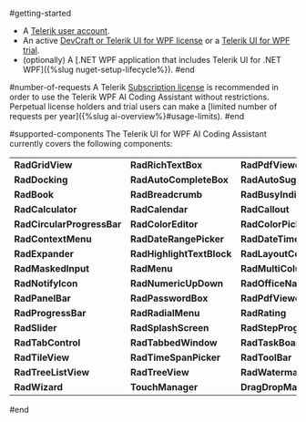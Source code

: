 #getting-started
* A [Telerik user account](https://www.telerik.com/account/).
* An active [DevCraft or Telerik UI for WPF license](https://www.telerik.com/purchase/individual/wpf.aspx) or a [Telerik UI for WPF trial](https://www.telerik.com/try/ui-for-wpf).
* (optionally) A [.NET WPF application that includes Telerik UI for .NET WPF]({%slug nuget-setup-lifecycle%}).
#end

#number-of-requests
A Telerik [Subscription license](https://www.telerik.com/purchase/faq/licensing-purchasing) is recommended in order to use the Telerik WPF AI Coding Assistant without restrictions. Perpetual license holders and trial users can make a [limited number of requests per year]({%slug ai-overview%}#usage-limits).
#end

#supported-components
The Telerik UI for WPF AI Coding Assistant currently covers the following components:

<table>
  <tr>
    <td><strong>RadGridView</strong></td>
    <td><strong>RadRichTextBox</strong></td>
    <td><strong>RadPdfViewer</strong></td>
    <td><strong>RadRibbonView</strong></td>
  </tr>
  <tr>
    <td><strong>RadDocking</strong></td>
    <td><strong>RadAutoCompleteBox</strong></td>
    <td><strong>RadAutoSuggestBox</strong></td>
    <td><strong>RadBadge</strong></td>
  </tr>
  <tr>
    <td><strong>RadBook</strong></td>
    <td><strong>RadBreadcrumb</strong></td>
    <td><strong>RadBusyIndicator</strong></td>
    <td><strong>RadButtons</strong></td>
  </tr>
  <tr>
    <td><strong>RadCalculator</strong></td>
    <td><strong>RadCalendar</strong></td>
    <td><strong>RadCallout</strong></td>
    <td><strong>RadCarousel</strong></td>
  </tr>
  <tr>
    <td><strong>RadCircularProgressBar</strong></td>
    <td><strong>RadColorEditor</strong></td>
    <td><strong>RadColorPicker</strong></td>
    <td><strong>RadComboBox</strong></td>
  </tr>
  <tr>
    <td><strong>RadContextMenu</strong></td>
    <td><strong>RadDateRangePicker</strong></td>
    <td><strong>RadDateTimePicker</strong></td>
    <td><strong>RadDesktopAlert</strong></td>
  </tr>
  <tr>
    <td><strong>RadExpander</strong></td>
    <td><strong>RadHighlightTextBlock</strong></td>
    <td><strong>RadLayoutControl</strong></td>
    <td><strong>RadListBox</strong></td>
  </tr>
  <tr>
    <td><strong>RadMaskedInput</strong></td>
    <td><strong>RadMenu</strong></td>
    <td><strong>RadMultiColumnComboBox</strong></td>
    <td><strong>RadNavigationView</strong></td>
  </tr>
  <tr>
    <td><strong>RadNotifyIcon</strong></td>
    <td><strong>RadNumericUpDown</strong></td>
    <td><strong>RadOfficeNavigationBar</strong></td>
    <td><strong>RadOutlookBar</strong></td>
  </tr>
  <tr>
    <td><strong>RadPanelBar</strong></td>
    <td><strong>RadPasswordBox</strong></td>
    <td><strong>RadPdfViewerToolBar</strong></td>
    <td><strong>RadPipsPager</strong></td>
  </tr>
  <tr>
    <td><strong>RadProgressBar</strong></td>
    <td><strong>RadRadialMenu</strong></td>
    <td><strong>RadRating</strong></td>
    <td><strong>RadSlideView</strong></td>
  </tr>
  <tr>
    <td><strong>RadSlider</strong></td>
    <td><strong>RadSplashScreen</strong></td>
    <td><strong>RadStepProgressBar</strong></td>
    <td><strong>RadSvgImage</strong></td>
  </tr>
  <tr>
    <td><strong>RadTabControl</strong></td>
    <td><strong>RadTabbedWindow</strong></td>
    <td><strong>RadTaskBoard</strong></td>
    <td><strong>RadTileList</strong></td>
  </tr>
  <tr>
    <td><strong>RadTileView</strong></td>
    <td><strong>RadTimeSpanPicker</strong></td>
    <td><strong>RadToolBar</strong></td>
    <td><strong>RadTransitionControl</strong></td>
  </tr>
  <tr>
    <td><strong>RadTreeListView</strong></td>
    <td><strong>RadTreeView</strong></td>
    <td><strong>RadWatermarkTextBox</strong></td>
    <td><strong>RadWindow</strong></td>
  </tr>
  <tr>
    <td><strong>RadWizard</strong></td>
    <td><strong>TouchManager</strong></td>
    <td><strong>DragDropManager</strong></td>
  </tr>
</table>
#end
